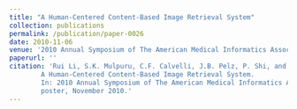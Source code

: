 ```yaml
---
title: "A Human-Centered Content-Based Image Retrieval System"
collection: publications
permalink: /publication/paper-0026
date: 2010-11-06
venue: '2010 Annual Symposium of The American Medical Informatics Association (AMIA 2010)'
paperurl: ''
citation: 'Rui Li, S.K. Mulpuru, C.F. Calvelli, J.B. Pelz, P. Shi, and A.R. Haake.
        A Human-Centered Content-Based Image Retrieval System.
        In: 2010 Annual Symposium of The American Medical Informatics Association (AMIA 2010),
        poster, November 2010.'
---
```

